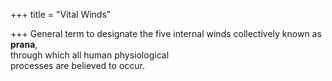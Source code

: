 +++
title = "Vital Winds"

+++
General term to designate the five internal winds collectively known as **prana**,  
through which all human physiological  
processes are believed to occur.
